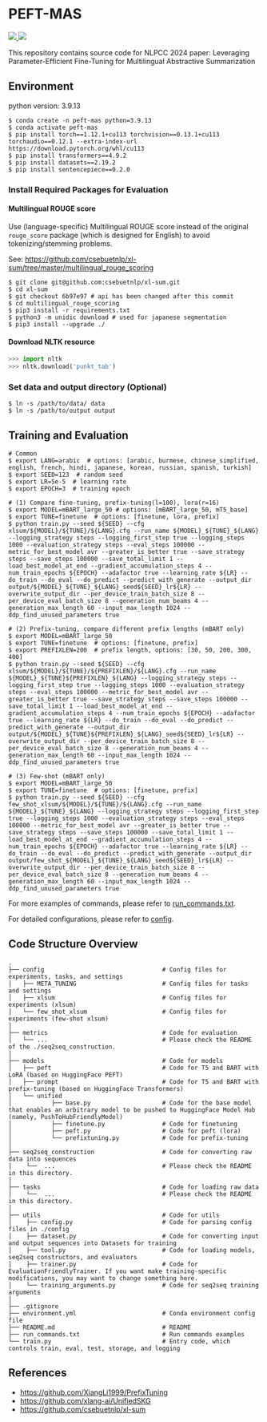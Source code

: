 # PEFT-MAS

<p align="left">
    <a href="https://img.shields.io/badge/PRs-Welcome-red">
        <img src="https://img.shields.io/badge/PRs-Welcome-red">
    </a>
    <a href="https://img.shields.io/github/last-commit/HKUNLP/UnifiedSKG?color=green">
        <img src="https://img.shields.io/github/last-commit/sgallon-rin/peft-mas?color=green">
    </a>
    <br/>
</p>

This repository contains source code for NLPCC 2024 paper: 
Leveraging Parameter-Efficient Fine-Tuning for Multilingual Abstractive Summarization


## Environment

python version: 3.9.13

```shell
$ conda create -n peft-mas python=3.9.13
$ conda activate peft-mas
$ pip install torch==1.12.1+cu113 torchvision==0.13.1+cu113 torchaudio==0.12.1 --extra-index-url https://download.pytorch.org/whl/cu113
$ pip install transformers==4.9.2
$ pip install datasets==2.19.2
$ pip install sentencepiece==0.2.0
```

### Install Required Packages for Evaluation

#### Multilingual ROUGE score

Use (language-specific) Multilingual ROUGE score instead of the original 
`rouge_score` package (which is designed for English) 
to avoid tokenizing/stemming problems.

See: https://github.com/csebuetnlp/xl-sum/tree/master/multilingual_rouge_scoring

```shell
$ git clone git@github.com:csebuetnlp/xl-sum.git
$ cd xl-sum
$ git checkout 6b97e97 # api has been changed after this commit
$ cd multilingual_rouge_scoring
$ pip3 install -r requirements.txt
$ python3 -m unidic download # used for japanese segmentation
$ pip3 install --upgrade ./
```

#### Download NLTK resource

```python
>>> import nltk
>>> nltk.download('punkt_tab')
```

### Set data and output directory (Optional)

```shell
$ ln -s /path/to/data/ data
$ ln -s /path/to/output output
```

## Training and Evaluation

```shell
# Common
$ export LANG=arabic  # options: [arabic, burmese, chinese_simplified, english, french, hindi, japanese, korean, russian, spanish, turkish]
$ export SEED=123  # random seed
$ export LR=5e-5  # learning rate
$ export EPOCH=3  # training epoch

# (1) Compare fine-tuning, prefix-tuning(l=100), lora(r=16)
$ export MODEL=mBART_large_50 # options: [mBART_large_50, mT5_base]
$ export TUNE=finetune  # options: [finetune, lora, prefix]
$ python train.py --seed ${SEED} --cfg xlsum/${MODEL}/${TUNE}/${LANG}.cfg --run_name ${MODEL}_${TUNE}_${LANG} --logging_strategy steps --logging_first_step true --logging_steps 1000 --evaluation_strategy steps --eval_steps 100000 --metric_for_best_model avr --greater_is_better true --save_strategy steps --save_steps 100000 --save_total_limit 1 --load_best_model_at_end --gradient_accumulation_steps 4 --num_train_epochs ${EPOCH} --adafactor true --learning_rate ${LR} --do_train --do_eval --do_predict --predict_with_generate --output_dir output/${MODEL}_${TUNE}_${LANG}_seed${SEED}_lr${LR} --overwrite_output_dir --per_device_train_batch_size 8 --per_device_eval_batch_size 8 --generation_num_beams 4 --generation_max_length 60 --input_max_length 1024 --ddp_find_unused_parameters true

# (2) Prefix-tuning, compare different prefix lengths (mBART only)
$ export MODEL=mBART_large_50
$ export TUNE=finetune  # options: [finetune, prefix]
$ export PREFIXLEN=200  # prefix length, options: [30, 50, 200, 300, 400]
$ python train.py --seed ${SEED} --cfg xlsum/${MODEL}/${TUNE}/${PREFIXLEN}/${LANG}.cfg --run_name ${MODEL}_${TUNE}${PREFIXLEN}_${LANG} --logging_strategy steps --logging_first_step true --logging_steps 1000 --evaluation_strategy steps --eval_steps 100000 --metric_for_best_model avr --greater_is_better true --save_strategy steps --save_steps 100000 --save_total_limit 1 --load_best_model_at_end --gradient_accumulation_steps 4 --num_train_epochs ${EPOCH} --adafactor true --learning_rate ${LR} --do_train --do_eval --do_predict --predict_with_generate --output_dir output/${MODEL}_${TUNE}${PREFIXLEN}_${LANG}_seed${SEED}_lr${LR} --overwrite_output_dir --per_device_train_batch_size 8 --per_device_eval_batch_size 8 --generation_num_beams 4 --generation_max_length 60 --input_max_length 1024 --ddp_find_unused_parameters true

# (3) Few-shot (mBART only)
$ export MODEL=mBART_large_50
$ export TUNE=finetune  # options: [finetune, prefix]
$ python train.py --seed ${SEED} --cfg few_shot_xlsum/${MODEL}/${TUNE}/${LANG}.cfg --run_name ${MODEL}_${TUNE}_${LANG} --logging_strategy steps --logging_first_step true --logging_steps 1000 --evaluation_strategy steps --eval_steps 100000 --metric_for_best_model avr --greater_is_better true --save_strategy steps --save_steps 100000 --save_total_limit 1 --load_best_model_at_end --gradient_accumulation_steps 4 --num_train_epochs ${EPOCH} --adafactor true --learning_rate ${LR} --do_train --do_eval --do_predict --predict_with_generate --output_dir output/few_shot_${MODEL}_${TUNE}_${LANG}_seed${SEED}_lr${LR} --overwrite_output_dir --per_device_train_batch_size 8 --per_device_eval_batch_size 8 --generation_num_beams 4 --generation_max_length 60 --input_max_length 1024 --ddp_find_unused_parameters true
```

For more examples of commands, please refer to [run_commands.txt](./run_commands.txt).

For detailed configurations, please refer to [config](./config).


## Code Structure Overview
    .
    ├── config                                 # Config files for experiments, tasks, and settings
    │   ├── META_TUNING                        # Config files for tasks and settings
    │   ├── xlsum                              # Config files for experiments (xlsum)
    │   └── few_shot_xlsum                     # Config files for experiments (few-shot xlsum)
    │
    ├── metrics                                # Code for evaluation
    │   └── ...                                # Please check the README of the ./seq2seq_construction.
    │
    ├── models                                 # Code for models
    │   ├── peft                               # Code for T5 and BART with LoRA (based on HuggingFace PEFT)
    │   ├── prompt                             # Code for T5 and BART with prefix-tuning (based on HuggingFace Transformers)
    │   └── unified
    │           ├── base.py                    # Code for the base model that enables an arbitrary model to be pushed to HuggingFace Model Hub (namely, PushToHubFriendlyModel)
    │           ├── finetune.py                # Code for finetuning
    │           ├── peft.py                    # Code for peft (lora)
    │           └── prefixtuning.py            # Code for prefix-tuning
    │
    ├── seq2seq_construction                   # Code for converting raw data into sequences
    │    └──  ...                              # Please check the README in this directory.
    │
    ├── tasks                                  # Code for loading raw data
    │    └──  ...                              # Please check the README in this directory.
    │
    ├── utils                                  # Code for utils
    │    ├── config.py                         # Code for parsing config files in ./config
    │    ├── dataset.py                        # Code for converting input and output sequences into Datasets for training
    │    ├── tool.py                           # Code for loading models, seq2seq constructors, and evaluators
    │    ├── trainer.py                        # Code for EvaluationFriendlyTrainer. If you want make training-specific modifications, you may want to change something here.
    │    └── training_arguments.py             # Code for seq2seq training arguments
    │
    ├── .gitignore
    ├── environment.yml                        # Conda environment config file
    ├── README.md                              # README
    ├── run_commands.txt                       # Run commands examples
    └── train.py                               # Entry code, which controls train, eval, test, storage, and logging


## References

- https://github.com/XiangLi1999/PrefixTuning
- https://github.com/xlang-ai/UnifiedSKG
- https://github.com/csebuetnlp/xl-sum


[//]: # (## Citation)

[//]: # (If you find our work helpful, please cite as:)

[//]: # (```)
[//]: # (TODO)
[//]: # (```)

